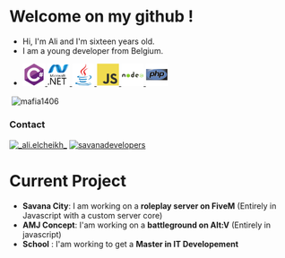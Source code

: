# Welcome on my github !

- Hi, I'm Ali and I'm sixteen years old.
- I am a young developer from Belgium.
- <p align="left"> <a href="https://www.w3schools.com/cs/" target="_blank" rel="noreferrer"> <img src="https://raw.githubusercontent.com/devicons/devicon/master/icons/csharp/csharp-original.svg" alt="csharp" width="40" height="40"/> </a> <a href="https://dotnet.microsoft.com/" target="_blank" rel="noreferrer"> <img src="https://raw.githubusercontent.com/devicons/devicon/master/icons/dot-net/dot-net-original-wordmark.svg" alt="dotnet" width="40" height="40"/> </a> <a href="https://www.java.com" target="_blank" rel="noreferrer"> <img src="https://raw.githubusercontent.com/devicons/devicon/master/icons/java/java-original.svg" alt="java" width="40" height="40"/> </a> <a href="https://developer.mozilla.org/en-US/docs/Web/JavaScript" target="_blank" rel="noreferrer"> <img src="https://raw.githubusercontent.com/devicons/devicon/master/icons/javascript/javascript-original.svg" alt="javascript" width="40" height="40"/> </a> <a href="https://nodejs.org" target="_blank" rel="noreferrer"> <img src="https://raw.githubusercontent.com/devicons/devicon/master/icons/nodejs/nodejs-original-wordmark.svg" alt="nodejs" width="40" height="40"/> </a> <a href="https://www.php.net" target="_blank" rel="noreferrer"> <img src="https://raw.githubusercontent.com/devicons/devicon/master/icons/php/php-original.svg" alt="php" width="40" height="40"/> </a> </p>
<p>&nbsp;<img align="center" src="https://github-readme-stats.vercel.app/api?username=mafia1406&show_icons=true&locale=en" alt="mafia1406" /></p>

### Contact
<a href="https://instagram.com/_ali.elcheikh_" target="blank"><img align="center" src="https://raw.githubusercontent.com/rahuldkjain/github-profile-readme-generator/master/src/images/icons/Social/instagram.svg" alt="_ali.elcheikh_" height="30" width="40" /></a> <a href="https://www.youtube.com/c/savanadevelopers" target="blank"><img align="center" src="https://raw.githubusercontent.com/rahuldkjain/github-profile-readme-generator/master/src/images/icons/Social/youtube.svg" alt="savanadevelopers" height="30" width="40" /></a>

# Current Project
- **Savana City**: I am working on a __roleplay server on FiveM__ (Entirely in Javascript with a custom server core)
- **AMJ Concept**: I'am working on a __battleground on Alt:V__ (Entirely in javascript)
- **School** : I'am working to get a **Master in IT Developement** 
